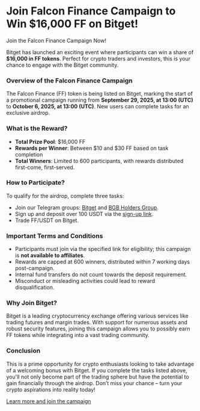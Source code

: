 # Join Falcon Finance Campaign to Win $16,000 FF on Bitget!

Join the Falcon Finance Campaign Now!

Bitget has launched an exciting event where participants can win a share of **$16,000 in FF tokens**. Perfect for crypto traders and investors, this is your chance to engage with the Bitget community.

### Overview of the Falcon Finance Campaign

The Falcon Finance (FF) token is being listed on Bitget, marking the start of a promotional campaign running from **September 29, 2025, at 13:00 (UTC)** to **October 6, 2025, at 13:00 (UTC)**. New users can complete tasks for an exclusive airdrop.

### What is the Reward?

- **Total Prize Pool**: $16,000 FF
- **Rewards per Winner**: Between $10 and $30 FF based on task completion
- **Total Winners**: Limited to 600 participants, with rewards distributed first-come, first-served.

### How to Participate?

To qualify for the airdrop, complete three tasks:
- Join our Telegram groups: [Bitget](https://t.me/+nWr0vSxBdBtiMDVl) and [BGB Holders Group](https://t.me/+M-Yac1J1pds2ZjI1).
- Sign up and deposit over 100 USDT via the [sign-up link](https://partner.bitget.com/bg/R00VJH_FF).
- Trade FF/USDT on Bitget.

### Important Terms and Conditions

- Participants must join via the specified link for eligibility; this campaign is **not available to affiliates**.
- Rewards are capped at 600 winners, distributed within 7 working days post-campaign.
- Internal fund transfers do not count towards the deposit requirement.
- Misconduct or misleading activities could lead to reward disqualification.

### Why Join Bitget?

Bitget is a leading cryptocurrency exchange offering various services like trading futures and margin trades. With support for numerous assets and robust security features, joining this campaign allows you to possibly earn FF tokens while integrating into a vast trading community.

### Conclusion

This is a prime opportunity for crypto enthusiasts looking to take advantage of a welcoming bonus with Bitget. If you complete the tasks listed above, you'll not only become part of the trading sphere but have the potential to gain financially through the airdrop. Don’t miss your chance – turn your crypto aspirations into reality today!

[Learn more and join the campaign](https://chain-base.xyz/join-falcon-finance-campaign-to-win-16000-ff-on-bitget)